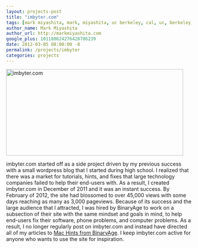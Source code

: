```yaml
---
layout: projects-post
title: "imbyter.com"
tags: [mark miyashita, mark, miyashita, uc berkeley, cal, uc, berkeley, university of california, berkeley, computer science, cs, eecs, electrical engineering, imbyter, mac, iphone, blog]
author_name: Mark Miyashita
author_url: http://markmiyashita.com
google_plus: 101180624276428786239
date: 2012-03-05 08:00:00 -8
permalink: /projects/imbyter
categories: projects
---
```


<a href="http://imbyter.com"><img class="clear blog-image-full-border" width="480" height="235" src="http://markmiyashita.com/images/imbyter.png" title="imbyter.com"></a>

imbyter.com started off as a side project driven by my previous success with a small wordpress blog that I started during high school. I realized that there was a market for tutorials, hints, and fixes that large technology companies failed to help their end-users with. As a result, I created imbyter.com in December of 2011 and it was an instant success. By February of 2012, the site had blossomed to over 45,000 views with some days reaching as many as 3,000 pageviews. Because of its success and the large audience that I attracted, I was hired by BinaryAge to work on a subsection of their site with the same mindset and goals in mind, to help end-users fix their software, phone problems, and computer problems. As a result, I no longer regularly post on imbyter.com and instead have directed all of my articles to <a href="http://hints.binaryage.com">Mac Hints from BinaryAge</a>. I keep imbyter.com active for anyone who wants to use the site for inspiration.